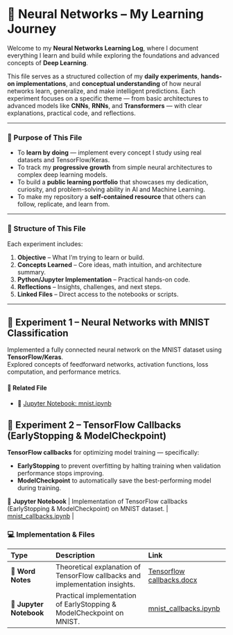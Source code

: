 # 🧠 Neural Networks – My Learning Journey

Welcome to my **Neural Networks Learning Log**, where I document everything I learn and build while exploring the foundations and advanced concepts of **Deep Learning**.  

This file serves as a structured collection of my **daily experiments**, **hands-on implementations**, and **conceptual understanding** of how neural networks learn, generalize, and make intelligent predictions. Each experiment focuses on a specific theme — from basic architectures to advanced models like **CNNs**, **RNNs**, and **Transformers** — with clear explanations, practical code, and reflections.

---

  ### 🎯 Purpose of This File
- To **learn by doing** — implement every concept I study using real datasets and TensorFlow/Keras.  
- To track my **progressive growth** from simple neural architectures to complex deep learning models.  
- To build a **public learning portfolio** that showcases my dedication, curiosity, and problem-solving ability in AI and Machine Learning.  
- To make my repository a **self-contained resource** that others can follow, replicate, and learn from.

---

### 🧩 Structure of This File
Each experiment includes:
1. **Objective** – What I’m trying to learn or build.  
2. **Concepts Learned** – Core ideas, math intuition, and architecture summary.  
3. **Python/Jupyter Implementation** – Practical hands-on code.  
4. **Reflections** – Insights, challenges, and next steps.  
5. **Linked Files** – Direct access to the notebooks or scripts.

---

## 🧩 Experiment 1 – Neural Networks with MNIST Classification  
Implemented a fully connected neural network on the MNIST dataset using **TensorFlow/Keras**.  
Explored concepts of feedforward networks, activation functions, loss computation, and performance metrics.

#### 🔗 Related File  
- 🧮 [Jupyter Notebook: mnist.ipynb](mnist.ipynb)

## 🧩 Experiment 2 – TensorFlow Callbacks (EarlyStopping & ModelCheckpoint) 
**TensorFlow callbacks** for optimizing model training — specifically:  
- **EarlyStopping** to prevent overfitting by halting training when validation performance stops improving.  
- **ModelCheckpoint** to automatically save the best-performing model during training.

🧮 **Jupyter Notebook** | Implementation of TensorFlow callbacks (EarlyStopping & ModelCheckpoint) on MNIST dataset. | [mnist_callbacks.ipynb](mnist_callbacks.ipynb) |

  ### 💻 Implementation & Files  
| Type | Description | Link |
|:-----|:-------------|:------|
| 🧾 **Word Notes** | Theoretical explanation of TensorFlow callbacks and implementation insights. | [Tensorflow callbacks.docx](Docs/Tensorflow%20callbacks.docx) |
| 🧮 **Jupyter Notebook** | Practical implementation of EarlyStopping & ModelCheckpoint on MNIST. | [mnist_callbacks.ipynb](Notebooks/mnist_callbacks.ipynb) |
